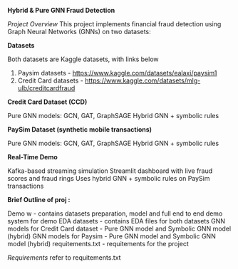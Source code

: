 **Hybrid & Pure GNN Fraud Detection**

*Project Overview*
This project implements financial fraud detection using Graph Neural Networks (GNNs) on two datasets:

**Datasets** 

Both datasets are Kaggle datasets, with links below
1. Paysim datasets - https://www.kaggle.com/datasets/ealaxi/paysim1
2. Credit Card datasets - https://www.kaggle.com/datasets/mlg-ulb/creditcardfraud

**Credit Card Dataset (CCD)**

Pure GNN models: GCN, GAT, GraphSAGE
Hybrid GNN + symbolic rules


**PaySim Dataset (synthetic mobile transactions)**

Pure GNN models: GCN, GAT, GraphSAGE
Hybrid GNN + symbolic rules


**Real-Time Demo**

Kafka-based streaming simulation
Streamlit dashboard with live fraud scores and fraud rings
Uses hybrid GNN + symbolic rules on PaySim transactions




**Brief Outline of proj :**

Demo w - contains datasets preparation, model and full end to end demo system for demo
EDA datasets - contains EDA files for both datasets
GNN models for Credit Card dataset - Pure GNN model and Symbolic GNN model (hybrid)
GNN models for Paysim - Pure GNN model and Symbolic GNN model (hybrid)
requitements.txt - requitements for the project


*Requirements*
refer to requitements.txt
